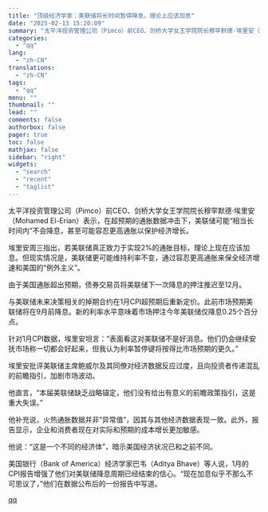 ```yaml
---
title: "顶级经济学家：美联储将长时间暂停降息，理论上应该加息"
date: "2025-02-13 15:20:09"
summary: "太平洋投资管理公司（Pimco）前CEO、剑桥大学女王学院院长穆罕默德·埃里安（Mohamed El..."
categories:
  - "qq"
lang:
  - "zh-CN"
translations:
  - "zh-CN"
tags:
  - "qq"
menu: ""
thumbnail: ""
lead: ""
comments: false
authorbox: false
pager: true
toc: false
mathjax: false
sidebar: "right"
widgets:
  - "search"
  - "recent"
  - "taglist"
---
```


太平洋投资管理公司（Pimco）前CEO、剑桥大学女王学院院长穆罕默德·埃里安（Mohamed El-Erian）表示，在超预期的通胀数据冲击下，美联储可能“相当长时间内”不会降息，甚至可能容忍更高通胀以保护经济增长。

埃里安周三指出，若美联储真正致力于实现2%的通胀目标，理论上现在应该加息。但现实情况是，美联储更可能维持利率不变，通过容忍更高通胀来保全经济增速和美国的“例外主义”。

由于美国通胀超出预期，债券交易员将美联储下一次降息的押注推迟至12月。

与美联储未来决策相关的掉期合约在1月CPI超预期后重新定价。此前市场预期美联储将在9月前降息。新的利率水平意味着市场押注今年美联储仅降息0.25个百分点。

针对1月CPI数据，埃里安坦言：“表面看这对美联储不是好消息。他们仍会继续安抚市场称一切都会好起来，但我认为利率暂停键将按得比市场预期的更久。”

埃里安批评美联储主席鲍威尔及其同僚对经济数据反应过度，且向投资者传递混乱的前瞻指引，加剧市场波动。

他直言，“本届美联储缺乏战略锚定，他们没有给出有意义的前瞻政策指引，这是重大失误。”

他补充说，火热通胀数据并非“异常值”，因其与其他经济数据表现一致。此外，报告显示，企业和消费者现在对实际和预期的成本增长更加敏感。

他说：“这是一个不同的经济体”，暗示美国经济状况已和之前不同。

美国银行（Bank of America）经济学家巴韦（Aditya Bhave）等人说，1月的CPI报告增强了他们对美联储降息周期已经结束的信心。“现在加息似乎不那么不可思议了，”他们在数据公布后的一份报告中写道。

[qq](https://new.qq.com/rain/a/20250213A0574C00)
